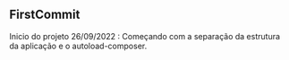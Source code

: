 ## FirstCommit
Inicio do projeto 26/09/2022 : Começando com a separação da estrutura da aplicação e o autoload-composer.
